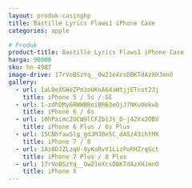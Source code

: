 ```yaml
---
layout: produk-casinghp
title: Bastille Lyrics Flaws1 iPhone Case
categories: apple

# Produk
product-title: Bastille Lyrics Flaws1 iPhone Case
harga: 90000
sku: hn-4987
image-drive: 17rVoBSzYq__Ow21eXcsDBKTdAzXHJmnO
gallery:
  - url: 1aLOeXGWeZPm3oUKnA64aWtjjETcot23j
    title: iPhone 5 / 5s / SE
  - url: 1-zdhDMy6RWWBReiBR63eOjJ7NKuUokwb
    title: iPhone 6 / 6s
  - url: 10hPaimc2UCW9lCFZb1Js_D-j42Yx2OBV
    title: iPhone 6 Plus / 6s Plus
  - url: 15CNhfawSlg_gdJM3Be5C_dA5z43ihtMX
    title: iPhone 7 / 8
  - url: 1Az8DJZLzqU-0yKoRvV1LizPoRHZrqGct
    title: iPhone 7 Plus / 8 Plus
  - url: 17rVoBSzYq__Ow21eXcsDBKTdAzXHJmnO
    title: iPhone X
---
```

